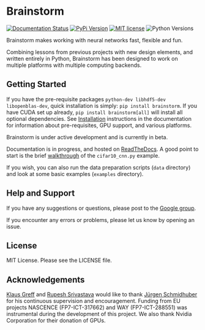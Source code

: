 Brainstorm
==========

[![Documentation Status](https://img.shields.io/badge/docs-latest-brightgreen.svg?style=flat-square)](http://brainstorm.readthedocs.org/en/latest)
[![PyPi Version](https://img.shields.io/pypi/v/brainstorm.svg?style=flat-square)](https://pypi.python.org/pypi/brainstorm)
[![MIT license](https://img.shields.io/github/license/mashape/apistatus.svg?style=flat-square)](http://choosealicense.com/licenses/mit)
![Python Versions](https://img.shields.io/pypi/pyversions/brainstorm.svg?style=flat-square)

Brainstorm makes working with neural networks fast, flexible and fun.

Combining lessons from previous projects with new design elements, and written entirely in Python, Brainstorm has been designed to work on multiple platforms with multiple computing backends.

Getting Started
---------------

If you have the pre-requisite packages `python-dev libhdf5-dev libopenblas-dev`, quick installation is simply: `pip install brainstorm`.
If you have CUDA set up already, `pip install brainstorm[all]` will install all optional dependencies.
See [Installation](https://brainstorm.readthedocs.org/en/latest/installation.html) instructions in the documentation for information about pre-requisites, GPU support, and various platforms.

Brainstorm is under active development and is currently in beta. 

Documentation is in progress, and hosted on [ReadTheDocs](https://brainstorm.readthedocs.org/en/latest/).
A good point to start is the brief [walkthrough](https://brainstorm.readthedocs.org/en/latest/walkthrough.html) of the ``cifar10_cnn.py`` example.

If you wish, you can also run the data preparation scripts (``data`` directory) and look at some basic examples (``examples`` directory).

Help and Support
----------------

If you have any suggestions or questions, please post to the [Google group](https://groups.google.com/forum/#!forum/mailstorm).

If you encounter any errors or problems, please let us know by opening an issue.

License
-------

MIT License. Please see the LICENSE file.

Acknowledgements
----------------

[Klaus Greff](http://people.idsia.ch/~greff/) and [Rupesh Srivastava](http://people.idsia.ch/~rupesh/) would like to thank [Jürgen Schmidhuber](http://people.idsia.ch/~juergen/) for his continuous supervision and encouragement.
Funding from EU projects NASCENCE (FP7-ICT-317662) and WAY (FP7-ICT-288551) was instrumental during the development of this project.
We also thank Nvidia Corporation for their donation of GPUs.
